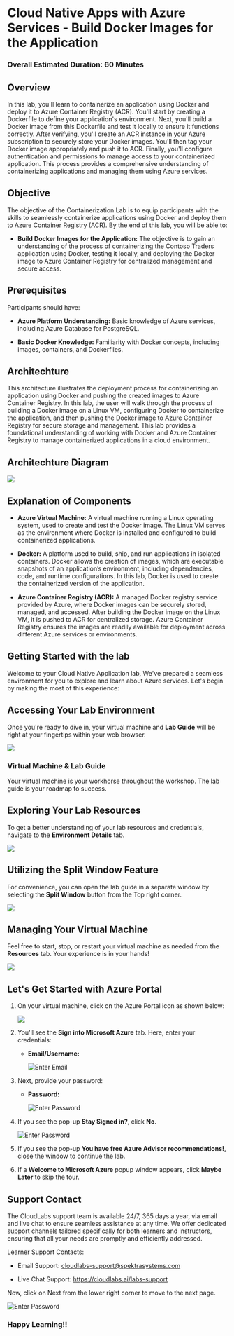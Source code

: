 # Cloud Native Apps with Azure Services - Build Docker Images for the Application

### Overall Estimated Duration: 60 Minutes

## Overview

In this lab, you'll learn to containerize an application using Docker and deploy it to Azure Container Registry (ACR). You'll start by creating a Dockerfile to define your application's environment. Next, you'll build a Docker image from this Dockerfile and test it locally to ensure it functions correctly. After verifying, you'll create an ACR instance in your Azure subscription to securely store your Docker images. You'll then tag your Docker image appropriately and push it to ACR. Finally, you'll configure authentication and permissions to manage access to your containerized application. This process provides a comprehensive understanding of containerizing applications and managing them using Azure services.

## Objective

The objective of the Containerization Lab is to equip participants with the skills to seamlessly containerize applications using Docker and deploy them to Azure Container Registry (ACR). By the end of this lab, you will be able to:

- **Build Docker Images for the Application:** The objective is to gain an understanding of the process of containerizing the Contoso Traders application using Docker, testing it locally, and deploying the Docker image to Azure Container Registry for centralized management and secure access.

## Prerequisites

Participants should have:

- **Azure Platform Understanding:** Basic knowledge of Azure services, including Azure Database for PostgreSQL.

- **Basic Docker Knowledge:** Familiarity with Docker concepts, including images, containers, and Dockerfiles.

## Architechture

This architecture illustrates the deployment process for containerizing an application using Docker and pushing the created images to Azure Container Registry. In this lab, the user will walk through the process of building a Docker image on a Linux VM, configuring Docker to containerize the application, and then pushing the Docker image to Azure Container Registry for secure storage and management. This lab provides a foundational understanding of working with Docker and Azure Container Registry to manage containerized applications in a cloud environment.

## Architechture Diagram

![](./media/module3arch.png)

## Explanation of Components

- **Azure Virtual Machine:** A virtual machine running a Linux operating system, used to create and test the Docker image. The Linux VM serves as the environment where Docker is installed and configured to build containerized applications.

- **Docker:** A platform used to build, ship, and run applications in isolated containers. Docker allows the creation of images, which are executable snapshots of an application’s environment, including dependencies, code, and runtime configurations. In this lab, Docker is used to create the containerized version of the application.

- **Azure Container Registry (ACR):** A managed Docker registry service provided by Azure, where Docker images can be securely stored, managed, and accessed. After building the Docker image on the Linux VM, it is pushed to ACR for centralized storage. Azure Container Registry ensures the images are readily available for deployment across different Azure services or environments.

## Getting Started with the lab
 
Welcome to your Cloud Native Application lab, We've prepared a seamless environment for you to explore and learn about Azure services. Let's begin by making the most of this experience:
 
## **Accessing Your Lab Environment**
 
Once you're ready to dive in, your virtual machine and **Lab Guide** will be right at your fingertips within your web browser.

   ![](./media/SSG.png)

### **Virtual Machine & Lab Guide**
 
Your virtual machine is your workhorse throughout the workshop. The lab guide is your roadmap to success.
 
## **Exploring Your Lab Resources**
 
To get a better understanding of your lab resources and credentials, navigate to the **Environment Details** tab.

   ![](./media/CL02.png)
 
## **Utilizing the Split Window Feature**
 
For convenience, you can open the lab guide in a separate window by selecting the **Split Window** button from the Top right corner.
 
   ![](./media/CL3.png)
 
## **Managing Your Virtual Machine**
 
Feel free to start, stop, or restart your virtual machine as needed from the **Resources** tab. Your experience is in your hands!
 
   ![](./media/SS3.png)
 
## **Let's Get Started with Azure Portal**
 
1. On your virtual machine, click on the Azure Portal icon as shown below:
 
    ![](./media/GS1.png)
 
2. You'll see the **Sign into Microsoft Azure** tab. Here, enter your credentials:
 
   - **Email/Username:** <inject key="AzureAdUserEmail"></inject>
 
     ![](./media/GS2.png "Enter Email")
 
3. Next, provide your password:
 
   - **Password:** <inject key="AzureAdUserPassword"></inject>
 
     ![](./media/GS3.png "Enter Password")
 
4. If you see the pop-up **Stay Signed in?**, click **No**.

     ![](./media/GS9.png "Enter Password")

5. If you see the pop-up **You have free Azure Advisor recommendations!**, close the window to continue the lab.

6. If a **Welcome to Microsoft Azure** popup window appears, click **Maybe Later** to skip the tour.

## Support Contact

The CloudLabs support team is available 24/7, 365 days a year, via email and live chat to ensure seamless assistance at any time. We offer dedicated support channels tailored specifically for both learners and instructors, ensuring that all your needs are promptly and efficiently addressed.

Learner Support Contacts:

- Email Support: cloudlabs-support@spektrasystems.com

- Live Chat Support: https://cloudlabs.ai/labs-support
   
Now, click on Next from the lower right corner to move to the next page.

   ![](./media/GS4.png "Enter Password")

### Happy Learning!!


